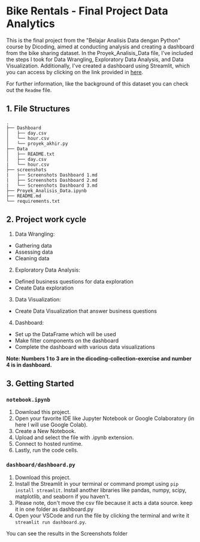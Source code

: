 # Bike Rentals - Final Project Data Analytics


This is the final project from the "Belajar Analisis Data dengan Python" course by Dicoding, aimed at conducting analysis and creating a dashboard from the bike sharing dataset. In the Proyek_Analisis_Data file, I've included the steps I took for Data Wrangling, Exploratory Data Analysis, and Data Visualization. Additionally, I've created a dashboard using Streamlit, which you can access by clicking on the link provided in [here](https://proyekakhirpy-ncltze4p5wqyvlwes7hfb3.streamlit.app/).

For further information, like the background of this dataset you can check out the `Readme` file.

## 1. File Structures
```
.
├── Dashboard
│   ├── day.csv
│   └── hour.csv
│   └── proyek_akhir.py
├── Data
│   ├── README.txt
│   ├── day.csv
|   └── hour.csv
├── screenshots
|   ├── Screenshots Dashboard 1.md
|   ├── Screenshots Dashboard 2.md
|   └── Screenshots Dashboard 3.md
├── Proyek_Analisis_Data.ipynb
├── README.md
└── requirements.txt
```

## 2. Project work cycle
1. Data Wrangling: 
 - Gathering data
 - Assessing data
 - Cleaning data
2. Exploratory Data Analysis:
 - Defined business questions for data exploration
 - Create Data exploration
3. Data Visualization:
 - Create Data Visualization that answer business questions
4. Dashboard:
 - Set up the DataFrame which will be used
 - Make filter components on the dashboard
 - Complete the dashboard with various data visualizations

**Note: Numbers 1 to 3 are in the dicoding-collection-exercise and number 4 is in dashboard.**

## 3. Getting Started
### `notebook.ipynb`
1. Download this project.
2. Open your favorite IDE like Jupyter Notebook or Google Colaboratory (in here I will use Google Colab).
3. Create a New Notebook.
4. Upload and select the file with .ipynb extension.
5. Connect to hosted runtime.
6. Lastly, run the code cells.

### `dashboard/dashboard.py`
1. Download this project.
2. Install the Streamlit in your terminal or command prompt using `pip install streamlit`. Install another libraries like pandas, numpy, scipy, matplotlib, and seaborn if you haven't.
3. Please note, don't move the csv file because it acts a data source. keep it in one folder as dashboard.py
4. Open your VSCode and run the file by clicking the terminal and write it `streamlit run dashboard.py`.
   
You can see the results in the Screenshots folder
